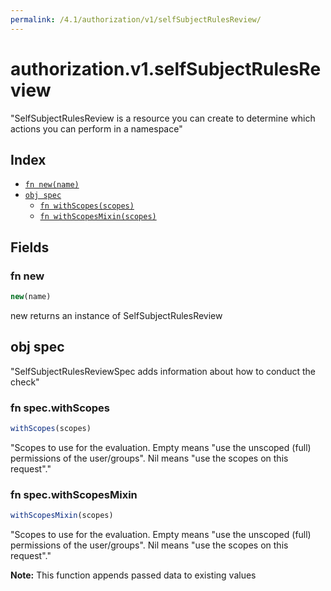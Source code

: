 ```yaml
---
permalink: /4.1/authorization/v1/selfSubjectRulesReview/
---
```


# authorization.v1.selfSubjectRulesReview

"SelfSubjectRulesReview is a resource you can create to determine which actions you can perform in a namespace"

## Index

* [`fn new(name)`](#fn-new)
* [`obj spec`](#obj-spec)
  * [`fn withScopes(scopes)`](#fn-specwithscopes)
  * [`fn withScopesMixin(scopes)`](#fn-specwithscopesmixin)

## Fields

### fn new

```ts
new(name)
```

new returns an instance of SelfSubjectRulesReview

## obj spec

"SelfSubjectRulesReviewSpec adds information about how to conduct the check"

### fn spec.withScopes

```ts
withScopes(scopes)
```

"Scopes to use for the evaluation.  Empty means \"use the unscoped (full) permissions of the user/groups\". Nil means \"use the scopes on this request\"."

### fn spec.withScopesMixin

```ts
withScopesMixin(scopes)
```

"Scopes to use for the evaluation.  Empty means \"use the unscoped (full) permissions of the user/groups\". Nil means \"use the scopes on this request\"."

**Note:** This function appends passed data to existing values